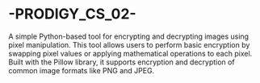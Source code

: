 # -PRODIGY_CS_02-
A simple Python-based tool for encrypting and decrypting images using pixel manipulation. This tool allows users to perform basic encryption by swapping pixel values or applying mathematical operations to each pixel. Built with the Pillow library, it supports encryption and decryption of common image formats like PNG and JPEG.
